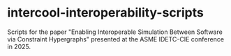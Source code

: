 # intercool-interoperability-scripts
Scripts for the paper "Enabling Interoperable Simulation Between Software via Constraint Hypergraphs" presented at the ASME IDETC-CIE conference in 2025.
